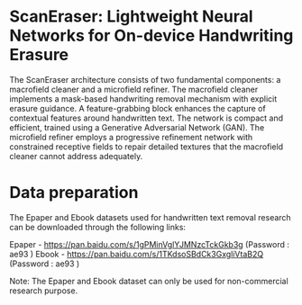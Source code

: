 # ScanEraser: Lightweight Neural Networks for On-device Handwriting Erasure
The ScanEraser architecture consists of two fundamental components: a macrofield cleaner and a microfield refiner. The macrofield cleaner implements a mask-based handwriting removal mechanism with explicit erasure guidance. A feature-grabbing block enhances the capture
of contextual features around handwritten text. The network is compact and efficient, trained using a Generative Adversarial Network (GAN). The microfield refiner employs a progressive refinement network with constrained receptive fields to repair detailed textures that the
macrofield cleaner cannot address adequately.
# Data preparation
The Epaper and Ebook datasets used for handwritten text removal research can be downloaded through the following links:

Epaper - https://pan.baidu.com/s/1gPMinVglYJMNzcTckGkb3g (Password : ae93 ) 
Ebook - https://pan.baidu.com/s/1TKdsoSBdCk3GxgliVtaB2Q (Password : ae93 ) 

Note: The Epaper and Ebook dataset can only be used for non-commercial research purpose.
